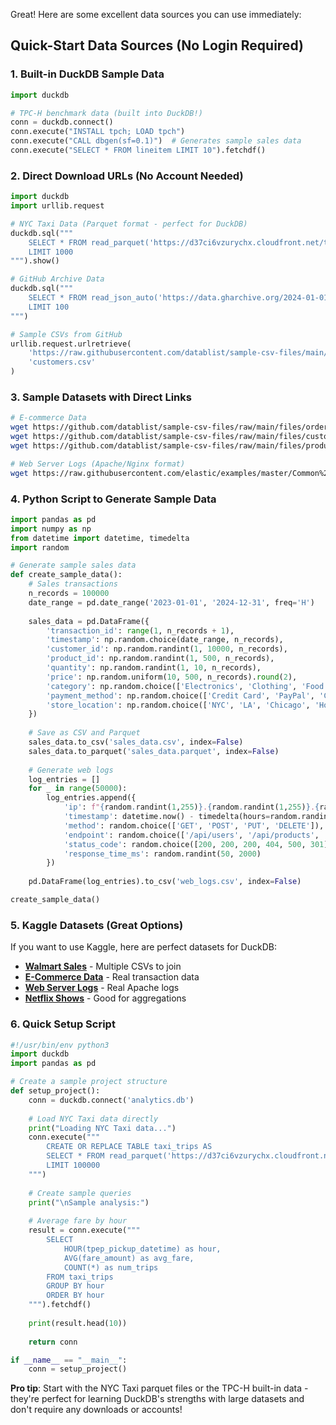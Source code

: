 Great! Here are some excellent data sources you can use immediately:

## **Quick-Start Data Sources (No Login Required)**

### 1. **Built-in DuckDB Sample Data**
```python
import duckdb

# TPC-H benchmark data (built into DuckDB!)
conn = duckdb.connect()
conn.execute("INSTALL tpch; LOAD tpch")
conn.execute("CALL dbgen(sf=0.1)")  # Generates sample sales data
conn.execute("SELECT * FROM lineitem LIMIT 10").fetchdf()
```

### 2. **Direct Download URLs (No Account Needed)**

```python
import duckdb
import urllib.request

# NYC Taxi Data (Parquet format - perfect for DuckDB)
duckdb.sql("""
    SELECT * FROM read_parquet('https://d37ci6vzurychx.cloudfront.net/trip-data/yellow_tripdata_2024-01.parquet')
    LIMIT 1000
""").show()

# GitHub Archive Data
duckdb.sql("""
    SELECT * FROM read_json_auto('https://data.gharchive.org/2024-01-01-0.json.gz')
    LIMIT 100
""")

# Sample CSVs from GitHub
urllib.request.urlretrieve(
    'https://raw.githubusercontent.com/datablist/sample-csv-files/main/files/customers/customers-100000.csv',
    'customers.csv'
)
```

### 3. **Sample Datasets with Direct Links**

```bash
# E-commerce Data
wget https://github.com/datablist/sample-csv-files/raw/main/files/orders/orders.csv
wget https://github.com/datablist/sample-csv-files/raw/main/files/customers/customers-100.csv
wget https://github.com/datablist/sample-csv-files/raw/main/files/products/products.csv

# Web Server Logs (Apache/Nginx format)
wget https://raw.githubusercontent.com/elastic/examples/master/Common%20Data%20Formats/apache_logs/apache_logs
```

### 4. **Python Script to Generate Sample Data**

```python
import pandas as pd
import numpy as np
from datetime import datetime, timedelta
import random

# Generate sample sales data
def create_sample_data():
    # Sales transactions
    n_records = 100000
    date_range = pd.date_range('2023-01-01', '2024-12-31', freq='H')
    
    sales_data = pd.DataFrame({
        'transaction_id': range(1, n_records + 1),
        'timestamp': np.random.choice(date_range, n_records),
        'customer_id': np.random.randint(1, 10000, n_records),
        'product_id': np.random.randint(1, 500, n_records),
        'quantity': np.random.randint(1, 10, n_records),
        'price': np.random.uniform(10, 500, n_records).round(2),
        'category': np.random.choice(['Electronics', 'Clothing', 'Food', 'Books'], n_records),
        'payment_method': np.random.choice(['Credit Card', 'PayPal', 'Cash'], n_records),
        'store_location': np.random.choice(['NYC', 'LA', 'Chicago', 'Houston'], n_records)
    })
    
    # Save as CSV and Parquet
    sales_data.to_csv('sales_data.csv', index=False)
    sales_data.to_parquet('sales_data.parquet', index=False)
    
    # Generate web logs
    log_entries = []
    for _ in range(50000):
        log_entries.append({
            'ip': f"{random.randint(1,255)}.{random.randint(1,255)}.{random.randint(1,255)}.{random.randint(1,255)}",
            'timestamp': datetime.now() - timedelta(hours=random.randint(0, 720)),
            'method': random.choice(['GET', 'POST', 'PUT', 'DELETE']),
            'endpoint': random.choice(['/api/users', '/api/products', '/home', '/login', '/checkout']),
            'status_code': random.choice([200, 200, 200, 404, 500, 301]),
            'response_time_ms': random.randint(50, 2000)
        })
    
    pd.DataFrame(log_entries).to_csv('web_logs.csv', index=False)

create_sample_data()
```

### 5. **Kaggle Datasets (Great Options)**

If you want to use Kaggle, here are perfect datasets for DuckDB:

- **[Walmart Sales](https://www.kaggle.com/datasets/yasserh/walmart-dataset)** - Multiple CSVs to join
- **[E-Commerce Data](https://www.kaggle.com/datasets/carrie1/ecommerce-data)** - Real transaction data
- **[Web Server Logs](https://www.kaggle.com/datasets/eliasdabbas/web-server-access-logs)** - Real Apache logs
- **[Netflix Shows](https://www.kaggle.com/datasets/shivamb/netflix-shows)** - Good for aggregations

### 6. **Quick Setup Script**

```python
#!/usr/bin/env python3
import duckdb
import pandas as pd

# Create a sample project structure
def setup_project():
    conn = duckdb.connect('analytics.db')
    
    # Load NYC Taxi data directly
    print("Loading NYC Taxi data...")
    conn.execute("""
        CREATE OR REPLACE TABLE taxi_trips AS 
        SELECT * FROM read_parquet('https://d37ci6vzurychx.cloudfront.net/trip-data/yellow_tripdata_2024-01.parquet')
        LIMIT 100000
    """)
    
    # Create sample queries
    print("\nSample analysis:")
    
    # Average fare by hour
    result = conn.execute("""
        SELECT 
            HOUR(tpep_pickup_datetime) as hour,
            AVG(fare_amount) as avg_fare,
            COUNT(*) as num_trips
        FROM taxi_trips
        GROUP BY hour
        ORDER BY hour
    """).fetchdf()
    
    print(result.head(10))
    
    return conn

if __name__ == "__main__":
    conn = setup_project()
```

**Pro tip**: Start with the NYC Taxi parquet files or the TPC-H built-in data - they're perfect for learning DuckDB's strengths with large datasets and don't require any downloads or accounts!